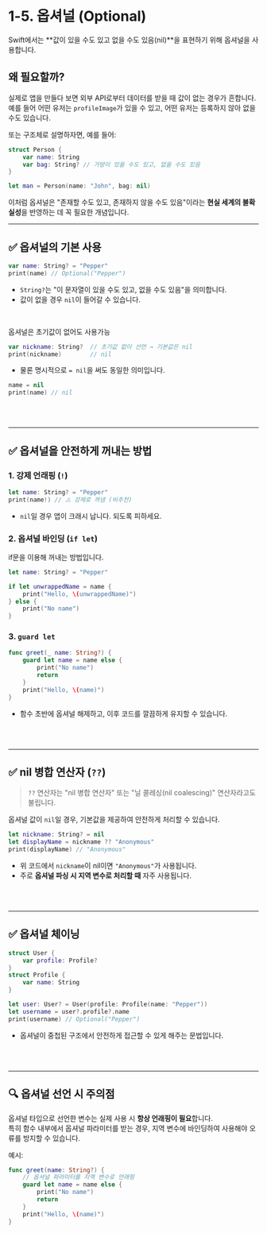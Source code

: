# 1-5. 옵셔널 (Optional)

Swift에서는 **값이 있을 수도 있고 없을 수도 있음(nil)**을 표현하기 위해 옵셔널을 사용합니다.

## 왜 필요할까?

실제로 앱을 만들다 보면 외부 API로부터 데이터를 받을 때 값이 없는 경우가 흔합니다.  
예를 들어 어떤 유저는 `profileImage`가 있을 수 있고, 어떤 유저는 등록하지 않아 없을 수도 있습니다.

또는 구조체로 설명하자면, 예를 들어:

```swift
struct Person {
    var name: String
    var bag: String? // 가방이 있을 수도 있고, 없을 수도 있음
}

let man = Person(name: "John", bag: nil)
```

이처럼 옵셔널은 "존재할 수도 있고, 존재하지 않을 수도 있음"이라는 **현실 세계의 불확실성**을 반영하는 데 꼭 필요한 개념입니다.

---

## ✅ 옵셔널의 기본 사용

```swift
var name: String? = "Pepper"
print(name) // Optional("Pepper")
```

- `String?`는 "이 문자열이 있을 수도 있고, 없을 수도 있음"을 의미합니다.
- 값이 없을 경우 `nil`이 들어갈 수 있습니다.


<br>

옵셔널은 초기값이 없어도 사용가능

```swift
var nickname: String?  // 초기값 없이 선언 → 기본값은 nil
print(nickname)        // nil
```

- 물론 명시적으로 `= nil`을 써도 동일한 의미입니다.

```swift
name = nil
print(name) // nil
```

<br><br>

---

## ✅ 옵셔널을 안전하게 꺼내는 방법

### 1. 강제 언래핑 (`!`)

```swift
let name: String? = "Pepper"
print(name!) // ⚠️ 강제로 꺼냄 (비추천)
```

- `nil`일 경우 앱이 크래시 납니다. 되도록 피하세요.

### 2. 옵셔널 바인딩 (`if let`)
if문을 이용해 꺼내는 방법입니다. 

```swift
let name: String? = "Pepper"

if let unwrappedName = name {
    print("Hello, \(unwrappedName)")
} else {
    print("No name")
}
```




### 3. `guard let`

```swift
func greet(_ name: String?) {
    guard let name = name else {
        print("No name")
        return
    }
    print("Hello, \(name)")
}
```

- 함수 초반에 옵셔널 해제하고, 이후 코드를 깔끔하게 유지할 수 있습니다.


<br><br>

---


## ✅ nil 병합 연산자 (`??`)

> `??` 연산자는 "nil 병합 연산자" 또는 "닐 콜레싱(nil coalescing)" 연산자라고도 불립니다.

옵셔널 값이 `nil`일 경우, 기본값을 제공하여 안전하게 처리할 수 있습니다.

```swift
let nickname: String? = nil
let displayName = nickname ?? "Anonymous"
print(displayName) // "Anonymous"
```

- 위 코드에서 `nickname`이 nil이면 `"Anonymous"`가 사용됩니다.
- 주로 **옵셔널 파싱 시 지역 변수로 처리할 때** 자주 사용됩니다.


<br><br>

---


## ✅ 옵셔널 체이닝

```swift
struct User {
    var profile: Profile?
}
struct Profile {
    var name: String
}

let user: User? = User(profile: Profile(name: "Pepper"))
let username = user?.profile?.name
print(username) // Optional("Pepper")
```

- 옵셔널이 중첩된 구조에서 안전하게 접근할 수 있게 해주는 문법입니다.


<br><br>

---


## 🔍 옵셔널 선언 시 주의점

옵셔널 타입으로 선언한 변수는 실제 사용 시 **항상 언래핑이 필요**합니다.  
특히 함수 내부에서 옵셔널 파라미터를 받는 경우, 지역 변수에 바인딩하여 사용해야 오류를 방지할 수 있습니다.

예시:
```swift
func greet(name: String?) {
    // 옵셔널 파라미터를 지역 변수로 언래핑
    guard let name = name else {
        print("No name")
        return
    }
    print("Hello, \(name)")
}
```
